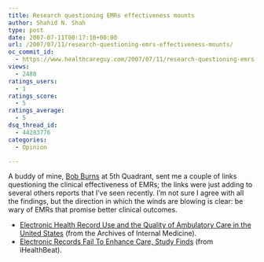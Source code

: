 ```yaml
---
title: Research questioning EMRs effectiveness mounts
author: Shahid N. Shah
type: post
date: 2007-07-11T00:17:10+00:00
url: /2007/07/11/research-questioning-emrs-effectiveness-mounts/
oc_commit_id:
  - https://www.healthcareguy.com/2007/07/11/research-questioning-emrs-effectiveness-mounts/1478769136
views:
  - 2480
ratings_users:
  - 1
ratings_score:
  - 5
ratings_average:
  - 5
dsq_thread_id:
  - 44283776
categories:
  - Opinion

---
```

A buddy of mine, [Bob Burns][1] at 5th Quadrant, sent me a couple of links questioning the clinical effectiveness of EMRs; the links were just adding to several others reports that I&#8217;ve seen recently. I&#8217;m not sure I agree with all the findings, but the direction in which the winds are blowing is clear: be wary of EMRs that promise better clinical outcomes.

  * [Electronic Health Record Use and the Quality of Ambulatory Care in the United States][2] (from the Archives of Internal Medicine).
  * [Electronic Records Fail To Enhance Care, Study Finds][3] (from iHealthBeat).

 [1]: http://www.5thq.com
 [2]: http://archinte.ama-assn.org/cgi/content/short/167/13/1400
 [3]: http://www.ihealthbeat.org/articles/2007/7/10/Electronic-Records-Fail-To-Enhance-Care-Study-Finds.aspx